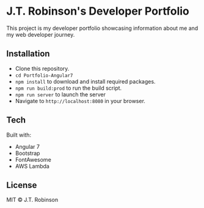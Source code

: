 # J.T. Robinson's Developer Portfolio

This project is my developer portfolio showcasing information about me and my web developer journey.

## Installation

- Clone this repository.
- `cd Portfolio-Angular7`
- `npm install` to download and install required packages.
- `npm run build:prod` to run the build script.
- `npm run server` to launch the server
- Navigate to `http://localhost:8080` in your browser.

## Tech
Built with:
- Angular 7
- Bootstrap
- FontAwesome
- AWS Lambda

## License
MIT ©  J.T. Robinson